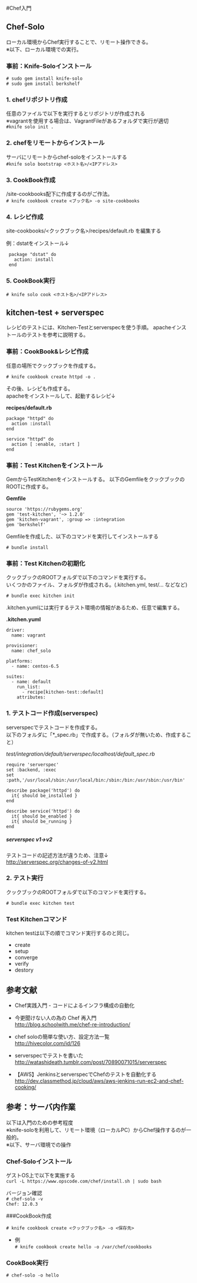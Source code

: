 #Chef入門

## Chef-Solo
ローカル環境からChef実行することで、リモート操作できる。  
※以下、ローカル環境での実行。

### 事前：Knife-Soloインストール
`# sudo gem install knife-solo`  
`# sudo gem install berkshelf`

### 1. chefリポジトリ作成
任意のファイルで以下を実行するとリポジトリが作成される  
※vagrantを使用する場合は、VagrantFileがあるフォルダで実行が適切  
`#knife solo init .`

### 2. chefをリモートからインストール
サーバにリモートからchef-soloをインストールする  
`#knife solo bootstrap <ホスト名>/<IPアドレス>`

### 3. CookBook作成
/site-cookbooks配下に作成するのがご作法。  
`# knife cookbook create <ブック名> -o site-cookbooks`

### 4. レシピ作成

site-cookbooks/<クックブック名>/recipes/default.rb
を編集する
 
例：dstatをインストール↓  

     package "dstat" do
       action: install
     end

### 5. CookBook実行

`# knife solo cook <ホスト名>/<IPアドレス>`

## kitchen-test + serverspec

レシピのテストには、Kitchen-Testとserverspecを使う手順。
apacheインストールのテストを参考に説明する。

### 事前：CookBook&レシピ作成
任意の場所でクックブックを作成する。  

`# knife cookbook create httpd -o .`

その後、レシピも作成する。  
apacheをインストールして、起動するレシピ↓

__recipes/default.rb__

    package "httpd" do
      action :install
    end

    service "httpd" do
      action [ :enable, :start ]
    end
    
    
### 事前：Test Kitchenをインストール
GemからTestKitchenをインストールする。
以下のGemfileをクックブックのROOTに作成する。

__Gemfile__

    source 'https://rubygems.org'
    gem 'test-kitchen', '~> 1.2.0'
    gem 'kitchen-vagrant', :group => :integration
    gem 'berkshelf'

Gemfileを作成した、以下のコマンドを実行してインストールする

`# bundle install `

### 事前：Test Kitchenの初期化
クックブックのROOTフォルダで以下のコマンドを実行する。  
いくつかのファイル、フォルダが作成される。(.kitchen.yml, test/... などなど)

`# bundle exec kitchen init`

.kitchen.yumlには実行するテスト環境の情報があるため、任意で編集する。  

__.kitchen.yuml__

    driver:
      name: vagrant

    provisioner:
      name: chef_solo
    
    platforms:
      - name: centos-6.5

    suites:
      - name: default
        run_list:
          - recipe[kitchen-test::default]
        attributes:

### 1. テストコード作成(serverspec)
serverspecでテストコードを作成する。  
以下のフォルダに「*_spec.rb」で作成する。（フォルダが無いため、作成すること）

_test/integration/default/serverspec/localhost/default_spec.rb_

    require 'serverspec'
    set :backend, :exec
    set :path,'/usr/local/sbin:/usr/local/bin:/sbin:/bin:/usr/sbin:/usr/bin'

    describe package('httpd') do
      it{ should be_installed }
    end

    describe service('httpd') do
      it{ should be_enabled }
      it{ should be_running }
    end

##### serverspec v1→v2

テストコードの記述方法が違うため、注意↓  
http://serverspec.org/changes-of-v2.html

### 2. テスト実行

クックブックのROOTフォルダで以下のコマンドを実行する。  

`# bundle exec kitchen test`

### Test Kitchenコマンド

kitchen testは以下の順でコマンド実行するのと同じ。

- create
- setup
- converge
- verify
- destory 

## 参考文献

- Chef実践入門 - コードによるインフラ構成の自動化

- 今更聞けない人の為の Chef 再入門  
http://blog.schoolwith.me/chef-re-introduction/

- chef soloの簡単な使い方、設定方法一覧  
http://hivecolor.com/id/126

- serverspecでテストを書いた  
http://watashideath.tumblr.com/post/70890071015/serverspec

- 【AWS】JenkinsとserverspecでChefのテストを自動化する  
http://dev.classmethod.jp/cloud/aws/aws-jenkins-run-ec2-and-chef-cooking/

## 参考：サーバ内作業
以下は入門のための参考程度  
※knife-soloを利用して、リモート環境（ローカルPC）からChef操作するのが一般的。  
※以下、サーバ環境での操作

### Chef-Soloインストール

ゲストOS上で以下を実施する  
`curl -L https://www.opscode.com/chef/install.sh | sudo bash`

バージョン確認  
`# chef-solo -v`  
`Chef: 12.0.3`

###CookBook作成

`# knife cookbook create <クックブック名> -o <保存先>`  

- 例  
`# knife cookbook create hello -o /var/chef/cookbooks`

### CookBook実行

`# chef-solo -o hello`
